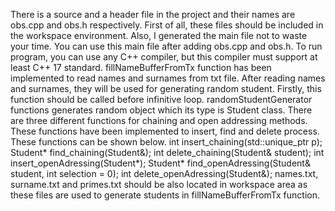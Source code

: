 There is a source and a header file in the project and their names are obs.cpp and obs.h respectively. First of all, these files should be included in the workspace environment. Also, I generated the main file not to waste your time. 
You can use this main file after adding obs.cpp and obs.h.
To run program, you can use any C++ compiler, but this compiler must support at least C++ 17 standard.
fillNameBufferFromTx function has been implemented to read names and surnames from txt file. After reading names and surnames, they will be used for generating random student. Firstly, this function should be called before infinitive loop.
randomStudentGenerator functions generates random object which its type is Student class.
There are three different functions for chaining and open addressing methods. These functions have been implemented to insert, find and delete process. These functions can be shown below.
int insert_chaining(std::unique_ptr<Student> p);
Student* find_chaining(Student&);
int delete_chaining(Student& student);
int insert_openAdressing(Student*);
Student* find_openAdressing(Student& student, int selection = 0);
int delete_openAdressing(Student&);
names.txt, surname.txt and primes.txt should be also located in workspace area as these files are used to generate students in fillNameBufferFromTx function.
